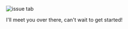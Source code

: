 ![issue tab](https://lab.github.com/public/images/issue_tab.png)

I'll meet you over there, can't wait to get started!
